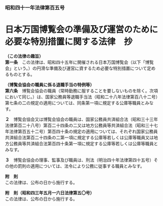 ### 昭和四十一年法律第百五号  
# 日本万国博覧会の準備及び運営のために必要な特別措置に関する法律　抄  
  
**（この法律の趣旨）**  
**第一条**　この法律は、昭和四十五年に開催される日本万国博覧会（以下「博覧会」という。）の円滑な準備及び運営に資するため必要な特別措置について定めるものとする。  
  
**（博覧会協会の職員に係る退職手当の特例等）**  
**第六条**　博覧会協会の職員（常時勤務に服することを要しないものを除く。次項において同じ。）は、国家公務員等退職手当法（昭和二十八年法律第百八十二号）第七条の二の規定の適用については、同条第一項に規定する公庫等職員とみなす。  
  
**２**　博覧会協会又は博覧会協会の職員は、国家公務員共済組合法（昭和三十三年法律第百二十八号）第百二十四条の二又は地方公務員等共済組合法（昭和三十七年法律第百五十二号）第百四十条の規定の適用については、それぞれ国家公務員共済組合法第百二十四条の二第一項に規定する公庫等若しくは公庫等職員又は地方公務員等共済組合法第百四十条第一項に規定する公庫等若しくは公庫等職員とみなす。  
  
**３**　博覧会協会の理事、監事及び職員は、刑法（明治四十年法律第四十五号）その他の罰則の適用については、法令により公務に従事する職員とみなす。  
  
**附　則**  
この法律は、公布の日から施行する。  
  
**附　則（昭和四三年五月一六日法律第五〇号）**  
この法律は、公布の日から施行する。  
  
